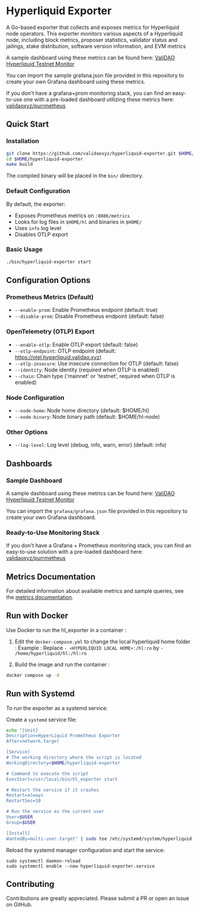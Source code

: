 # Hyperliquid Exporter

A Go-based exporter that collects and exposes metrics for Hyperliquid node operators. This exporter monitors various aspects of a Hyperliquid node, including block metrics, proposer statistics, validator status and jailings, stake distribution, software version information, and EVM metrics

A sample dashboard using these metrics can be found here: [ValiDAO Hyperliquid Testnet Monitor](https://hyperliquid-testnet-monitor.validao.xyz/public-dashboards/ff0fbe53299b4f95bb6e9651826b26e0)

You can import the sample grafana.json file provided in this repository to create your own Grafana dashboard using these metrics.

If you don't have a grafana+prom monitoring stack, you can find an easy-to-use one with a pre-loaded dashboard utilizing these metrics here: [validaoxyz/purrmetheus](https://github.com/validaoxyz/purrmetheus)

## Quick Start

### Installation
```bash
git clone https://github.com/validaoxyz/hyperliquid-exporter.git $HOME/hyperliquid-exporter
cd $HOME/hyperliquid-exporter
make build
```

The compiled binary will be placed in the `bin/` directory.

### Default Configuration

By default, the exporter:
- Exposes Prometheus metrics on `:8086/metrics`
- Looks for log files in `$HOME/hl` and binaries in `$HOME/`
- Uses `info` log level
- Disables OTLP export

### Basic Usage
```bash
./bin/hyperliquid-exporter start
```

## Configuration Options

### Prometheus Metrics (Default)
- `--enable-prom`: Enable Prometheus endpoint (default: true)
- `--disable-prom`: Disable Prometheus endpoint (default: false)

### OpenTelemetry (OTLP) Export
- `--enable-otlp`: Enable OTLP export (default: false)
- `--otlp-endpoint`: OTLP endpoint (default: https://otel.hyperliquid.validao.xyz)
- `--otlp-insecure`: Use insecure connection for OTLP (default: false)
- `--identity`: Node identity (required when OTLP is enabled)
- `--chain`: Chain type ('mainnet' or 'testnet', required when OTLP is enabled)

### Node Configuration
- `--node-home`: Node home directory (default: $HOME/hl)
- `--node-binary`: Node binary path (default: $HOME/hl-node)

### Other Options
- `--log-level`: Log level (debug, info, warn, error) (default: info)

## Dashboards

### Sample Dashboard
A sample dashboard using these metrics can be found here: [ValiDAO Hyperliquid Testnet Monitor](https://hyperliquid-testnet-monitor.validao.xyz/public-dashboards/ff0fbe53299b4f95bb6e9651826b26e0)

You can import the `grafana/grafana.json` file provided in this repository to create your own Grafana dashboard.

### Ready-to-Use Monitoring Stack
If you don't have a Grafana + Prometheus monitoring stack, you can find an easy-to-use solution with a pre-loaded dashboard here: [validaoxyz/purrmetheus](https://github.com/validaoxyz/purrmetheus)

## Metrics Documentation

For detailed information about available metrics and sample queries, see the [metrics documentation](./internal/metrics/README.md).


## Run with Docker

Use Docker to run the hl_exporter in a container :

1. Edit the `docker-compose.yml` to change the local hyperliquid home folder :
Example : Replace
`- <HYPERLIQUID LOCAL HOME>:/hl:ro`
by
`- /home/hyperliquid/hl:/hl:ro` 

2. Build the image and run the container :
```bash
docker compose up -d
```

## Run with Systemd

To run the exporter as a systemd service:

Create a `systemd` service file:

```bash
echo "[Unit]
Description=HyperLiquid Prometheus Exporter
After=network.target

[Service]
# The working directory where the script is located
WorkingDirectory=$HOME/hyperliquid-exporter

# Command to execute the script
ExecStart=/usr/local/bin/hl_exporter start

# Restart the service if it crashes
Restart=always
RestartSec=10

# Run the service as the current user
User=$USER
Group=$USER

[Install]
WantedBy=multi-user.target" | sudo tee /etc/systemd/system/hyperliquid-exporter.service
```

Reload the systemd manager configuration and start the service:

```
sudo systemctl daemon-reload
sudo systemctl enable --now hyperliquid-exporter.service
```

## Contributing

Contributions are greatly appreciated. Please submit a PR or open an issue on GitHub.
